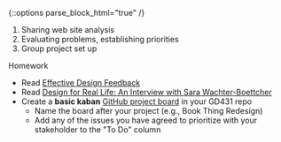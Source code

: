 {::options parse_block_html="true" /}
<section class="accordion-wrapper">

1. Sharing web site analysis
1. Evaluating problems, establishing priorities
1. Group project set up

<!-- <div class="accordion-title js-trigger-content-toggle">
Topic: UX & Accessibility
</div> -->

<!-- What is inclusive design? -->

<!-- 1. Who does what in modern web development? -->


<!-- {::options parse_block_html="true" /}
<div class="accordion-title has-no-content js-content-toggle-ignore">

Slides

[PDF](files/w07-.min.pdf){:target="_blank"} ( KB)

</div>

<div class="accordion-title js-trigger-content-toggle">
Links + Resources
</div> -->

<div class="accordion-title js-trigger-content-toggle">
Homework
</div>

- Read [Effective Design Feedback](https://jonyablonski.com/articles/2017/effective-design-feedback/)
- Read [Design for Real Life: An Interview with Sara Wachter-Boettcher](https://alistapart.com/article/design-for-real-life-interview-with-sara-wachter-boettcher)
- Create a **basic kaban** [GitHub project board](https://help.github.com/articles/about-project-boards/) in your GD431 repo
  - Name the board after your project (e.g., Book Thing Redesign)
  - Add any of the issues you have agreed to prioritize with your stakeholder to the "To Do" column

</section>
